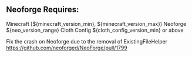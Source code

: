 ## Neoforge Requires:
Minecraft [${minecraft_version_min}, ${minecraft_version_max})
Neoforge ${neo_version_range}
Cloth Config ${cloth_config_version_min} or above

Fix the crash on Neoforge due to the removal of ExistingFileHelper
https://github.com/neoforged/NeoForge/pull/1799
